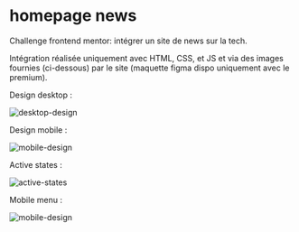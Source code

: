 # homepage news

Challenge frontend mentor: intégrer un site de news sur la tech.

Intégration réalisée uniquement avec HTML, CSS, et JS et via des images fournies (ci-dessous) par le site (maquette figma dispo uniquement avec le premium).

Design desktop :

![desktop-design](https://user-images.githubusercontent.com/74901060/216672507-8ac05f78-3bfc-4b3d-9a9d-e85ae3c48800.jpg)

Design mobile :

![mobile-design](https://user-images.githubusercontent.com/74901060/216672618-bb9695c3-2814-401f-93ed-a767ce7ee9fc.jpg)

Active states :

![active-states](https://user-images.githubusercontent.com/74901060/216672401-3b2d0163-bde5-4b47-a596-122bea13cea9.jpg)

Mobile menu :

![mobile-design](https://user-images.githubusercontent.com/74901060/216672618-bb9695c3-2814-401f-93ed-a767ce7ee9fc.jpg)
